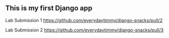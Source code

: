 ## This is my first Django app

Lab Submission 1
https://github.com/everydaytimmy/django-snacks/pull/2

Lab Submission 2
https://github.com/everydaytimmy/django-snacks/pull/3